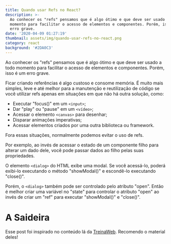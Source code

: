 ```yaml
---
title: Quando usar Refs no React?
description: >-
  Ao conhecer os "refs" pensamos que é algo ótimo e que deve ser usado a todo
  momento para facilitar o acesso de elementos e componentes. Porém, isso é um
  erro grave.
date: '2020-04-09 01:27:19'
thumbnail: assets/img/quando-usar-refs-no-react.png
category: react
background: '#2DA0C3'
---
```

Ao conhecer os "refs" pensamos que é algo ótimo e que deve ser usado a todo momento para facilitar o acesso de elementos e componentes. Porém, isso é um erro grave.

Ficar criando referências é algo custoso e consome memória. É muito mais simples, leve e até melhor para a manutenção e reutilização de código se você utilizar refs apenas em situações em que não há outra solução, como:

* Executar "focus()" em um `<input>`;
* Dar "play" ou "pause" em um `<vídeo>`;
* Acessar o elemento `<canvas>` para desenhar;
* Disparar animações imperativas;
* Acessar elementos criados por uma outra biblioteca ou framework.

Fora essas situações, normalmente podemos evitar o uso de refs.

Por exemplo, ao invés de acessar o estado de um componente filho para alterar um dado dele, você pode passar dados ao filho pelas suas propriedades.

O elemento `<dialog>` do HTML exibe uma modal. Se você acessá-lo, poderá exibi-lo executando o método "showModal()" e escondê-lo executando "close()".

Porém, o `<dialog>` também pode ser controlado pelo atributo "open". Então é melhor criar uma variável no "state" para controlar o atributo "open" ao invés de criar um "ref" para executar "showModal()" e "close()".

# A Saideira

Esse post foi inspirado no conteúdo lá da [TreinaWeb](https://www.treinaweb.com.br/). Recomendo o material deles!
